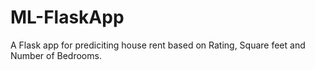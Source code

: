 # ML-FlaskApp
A Flask app for prediciting house rent based on Rating, Square feet and Number of Bedrooms.
